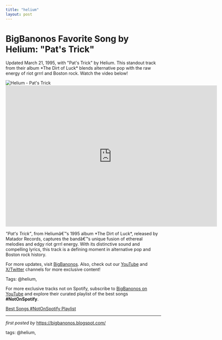 ```yaml
---
title: "helium"
layout: post
---
```

<!-- Title of the Post -->
<h1 >BigBanonos Favorite Song by Helium: "Pat's Trick"</h1> <!-- Introductory Text -->
<p >Updated March 21, 1995, with "Pat's Trick" by Helium. This standout track from their album *The Dirt of Luck* blends alternative pop with the raw energy of riot grrrl and Boston rock. Watch the video below!</p> <!-- Featured Image -->
<div > <img src="https://i.scdn.co/image/ab67616d00001e023c26ad956efa4c0fb709d3d8" alt="Helium - Pat's Trick" />
</div> <!-- YouTube Video Embed -->
<div > <iframe width="685" height="457" src="https://www.youtube.com/embed/VY3HuDsHyK8" title="HELIUM (starring Mary Timony) - PAT'S TRICK (promo video)" frameborder="0" allow="accelerometer; autoplay; clipboard-write; encrypted-media; gyroscope; picture-in-picture; web-share" referrerpolicy="strict-origin-when-cross-origin" allowfullscreen></iframe>
</div> <!-- Song Information -->
<div > <p><em>"Pat's Trick"</em>, from Heliumâ€™s 1995 album *The Dirt of Luck*, released by Matador Records, captures the bandâ€™s unique fusion of ethereal melodies and edgy riot grrrl energy. With its distinctive sound and compelling lyrics, this track is a defining moment in alternative pop and Boston rock history.</p>
</div> <!-- Footer Links -->
<div > <p>For more updates, visit <a href="https://bigbanonos.blogspot.com/" target="_blank">BigBanonos</a>. Also, check out our <a href="https://www.youtube.com/@BigBanonos" target="_blank">YouTube</a> and <a href="https://x.com/bigbanonos" target="_blank">X/Twitter</a> channels for more exclusive content!</p>
</div> <!-- Tags -->
<p >Tags: @helium,</p>


<!--Subscribe and Playlist Links-->
<div>
    <p>For more exclusive tracks not on Spotify, subscribe to <a href="https://www.youtube.com/@BigBanonos" target="_blank">BigBanonos on YouTube</a> and explore their curated playlist of the best songs <strong>#NotOnSpotify</strong>.</p>
    <p><a href="https://www.youtube.com/playlist?list=PLtuNtuTatqI0kFahUCbtbfenC_ET5O_tr" target="_blank">Best Songs #NotOnSpotify Playlist<br /></a></p></div>

<hr />

<p><em>first posted by</em> <a href="https://bigbanonos.blogspot.com/" rel="noopener" target="_new">https://bigbanonos.blogspot.com/</a></p>

<p>tags: @helium,</p>
